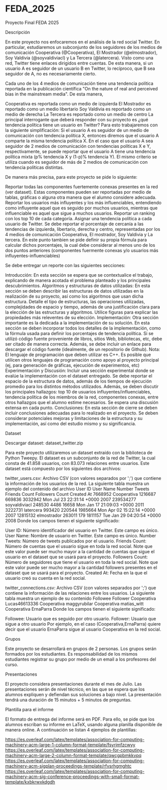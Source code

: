 # FEDA_2025
Proyecto Final FEDA 2025

Descripción

En este proyecto nos enfocaremos en el análisis de la red social Twitter. En particular, estudiaremos un subconjunto de los seguidores de los medios de comunicación Cooperativa (@Cooperativa), El Mostrador (@elmostrador), Soy Valdivia (@soyvaldiviacl) y La Tercera (@latercera). Visto como una red, Twitter tiene enlaces dirigidos entre cuentas. De esta manera, si un usuario A es seguidor de un usuario B en Twitter, lo recíproco, que B sea seguidor de A, no es necesariamente cierto.

Cada uno de los 4 medios de comunicación tiene una tendencia política reportada en la publicación científica "On the nature of real and perceived bias in the mainstream media". De esta manera,

Cooperativa es reportada como un medio de izquierda
El Mostrador es reportado como un medio libertario
Soy Valdivia es reportado como un medio de derecha
La Tercera es reportado como un medio de centro
La principal interrogante que deberá responder con su proyecto es ¿qué tendencia política tiene un usuario en Twitter? Para esto trabajaremos con la siguiente simplificación: Si el usuario A es seguidor de un medio de comunicación con tendencia política X, entonces diremos que el usuario A comparte la misma tendencia política X. En el caso que el usuario A sea seguidor de 2 medios de comunicación con tendencias políticas X e Y, respectivamente, se puede reportar que el usuario A tiene una tendencia política mixta (p% tendencia X y (1-p)% tendencia Y). El mismo criterio se utiliza cuando es seguidor de más de 2 medios de comunicación con tendencia políticas distintas.

De manera más precisa, para este proyecto se pide lo siguiente:

Reportar todas las componentes fuertemente conexas presentes en la red  (ver dataset). Estas componentes pueden ser reportadas por medio de tablas, gráficas o alguna otra manera que el alumno considere adecuada.
Reportar los usuarios más influyentes y los más influenciables, entendiendo como influyente aquel que es seguido por muchos usuarios, mientras que influenciable es aquel que sigue a muchos usuarios. Reportar un ranking con los top 10 de cada categoría.
Asignar una tendencia política a cada usuario de Twitter. Se debe reportar el porcentaje de cercanía a las tendencias de izquierda, libertario, derecha y centro, representadas por los 4 medios de comunicación Cooperativa, El mostrador, Soy Valdivia y La tercera. En este punto tambien se pide definir su propia fórmula para calcular dichos porcentajes, la cual debe considerar al menos uno de los dos puntos anteriores (componentes fuermente conexas y/o usuarios más influyentes-influenciables)
 

Se debe entregar un reporte con las siguientes secciones:

Introducción: En esta sección se espera que se contextualice el trabajo, explicando de manera acotada el problema planteado y los principales descubrimientos.
Algoritmos y estructuras de datos utilizadas: En esta sección se deben describir las estructuras de datos utilizadas en la realización de su proyecto, así como los algoritmos que usan dicha estructura. Detalle el tipo de estructuras, las operaciones utilizadas, complejidades de espacio y tiempo, además de una justificación clara para la elección de las estructuras y algoritmos. Utilice figuras para explicar las propiedades más releventes de su elección.
Implementación: Otra sección importante es la dedicada a la implementación de su solución. En esta sección se deben incorporar todos los detalles de la implementación, como la fórmula usada para definir los porcentajes de tendencia política. Si se utilizó código fuente proveniente de libros, sitios Web, bibliotecas, etc, debe ser citado de manera correcta. Además, se debe incluir un enlace para descargar el código fuente (idealmente, de un repositorio de Github). Nota: El lenguaje de programación que deben utilizar es C++. Es posible que utilicen otros lenguajes de programación como apoyo al proyecto principal (ej, para generación de gráficas, ejecución de experimentos, etc)
Experimentación y Discusión: Incluir una sección experimental donde se evalúe la implementación con el dataset entregado. Se debe reportar el espacio de la estructura de datos, además de los tiempos de ejecución promedio para los distintos métodos utilizados. Además, se deben discutir los principales hallazgos: top 10 de usuarios influyentes/influenciables, tendencia política de los miembros de la red, componentes conexas, entre otros hallazgos que el alumno estime necesarios. Se espera una discusión extensa en cada punto.
Conclusiones: En esta sección de cierre se deben incluir conclusiones adecuadas para lo realizado en el proyecto. Se deben considerar potenciales mejoras y limitaciones de la estructura y su implementación, así como del estudio mismo y su significancia.
 

Dataset

Descargar dataset: dataset_twitter.zip 

Para este proyecto utilizaremos un dataset extraído con la biblioteca de Python Tweepy.  El dataset es un subconjunto de la red de Twitter, la cual consta de 41.858 usuarios, con 83.073 relaciones entre usuarios. Este dataset está compuesto por los siguientes dos archivos:

twitter_users.csv: Archivo CSV (con valores separados por ';') que contiene la información de los usuarios de la red. La siguiente tabla muestra un ejemplo del contenido del archivo
User ID	User Name	Number Tweets	Friends Count	Followers Count	Created At
7668952	Cooperativa	1216687	669836	3032942	Mon Jul 23 22:31:14 +0000 2007
239534277	soyvaldiviacl	248530	4486	16658	Mon Jan 17 21:09:03 +0000 2011
3222731	latercera	993420	220544	1985664	Mon Apr 02 15:22:14 +0000 2007
12815132	elmostrador	263011	179	1811157	Tue Jan 29 04:20:54 +0000 2008
Donde los campos tienen el siguiente significado:

User ID: Número identificador del usuario en Twitter. Este campo es único.
User Name: Nombre de usuario en Twitter. Este campo es único.
Number Tweets: Número de tweets publicados por el usuario.
Friends Count: Número de cuentas que el usuario sigue en toda la red social. Note que este valor puede ser mucho mayor a la cantidad de cuentas que sigue el usuario en el dataset que se usará para el proyecto.
Followers Count: Número de seguidores que tiene el usuario en toda la red social. Note que este valor puede ser mucho mayor a la cantidad followers presentes en el dataset que se usará para el proyecto.
Created At: Fecha en la que el usuario creó su cuenta en la red social.
 

twitter_connections.csv: Archivo CSV (con valores separados por ';') que contiene la información de las relaciones entre los usuarios. La siguiente tabla muestra un ejemplo de su contenido
Followee	Follower
Cooperativa	Lucas46613336
Cooperativa	maggyrubilar
Cooperativa	matias_witt
Cooperativa	ErnaParra
Donde los campos tienen el siguiente significado:

Followee: Usuario que es seguido por otro usuario.
Follower: Usuario que sigue a otro usuario
Por ejemplo, en el caso (Cooperativa,ErnaParra) quiere decir que el usuario ErnaParra sigue al usuario Cooperativa en la red social.

 

Grupos

Este proyecto se desarrollará en grupos de 2 personas. Los grupos serán formados por los estudiantes. Es responsabilidad de los mismos estudiantes registrar su grupo por medio de un email a los profesores del curso.

 

Presentaciones

El proyecto considera presentaciones durante el mes de Julio. Las presentaciones serán de nivel técnico, en las que se espera que los alumnos expliquen y defiendan sus soluciones a bajo nivel. La presentación tendrá una duración de 15 minutos + 5 minutos de preguntas.

 

Plantilla para el informe

El formato de entrega del informe será en PDF. Para ello, se pide que los alumnos escriban su informe en LaTeX, usando alguna planilla disponible de manera online. A continuación se listan 4 ejemplos de plantillas:

https://es.overleaf.com/latex/templates/association-for-computing-machinery-acm-large-1-column-format-template/fsyrjmfzcwyy
https://es.overleaf.com/latex/templates/association-for-computing-machinery-acm-large-2-column-format-template/qwcgpbmkkvpq
https://es.overleaf.com/latex/templates/association-for-computing-machinery-acm-sigplan-proceedings-template/rfvsrhgmghtc
https://es.overleaf.com/latex/templates/association-for-computing-machinery-acm-sig-conference-proceedings-with-small-format-template/kxbkrwxkdgdh
